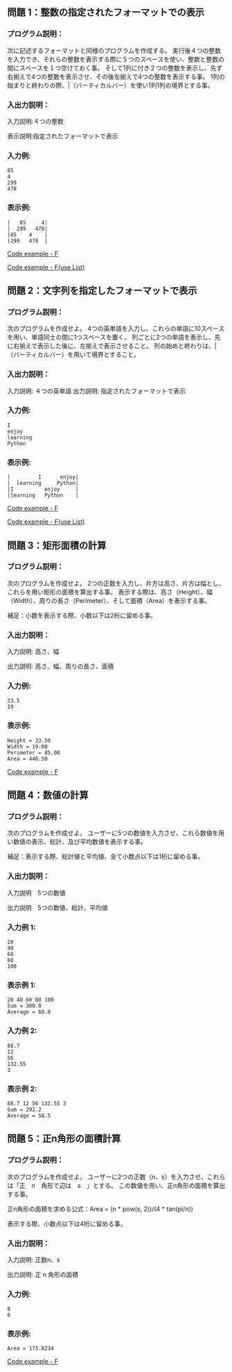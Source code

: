 ## 問題 1：整数の指定されたフォーマットでの表示
### プログラム説明：

次に記述するフォーマットと同様のプログラムを作成する。
実行後４つの整数を入力でき、それらの整数を表示する際に５つのスペースを使い、整数と整数の間にスペースを１つ空けておく事。
そして1列に付き２つの整数を表示し、先ず右揃えで4つの整数を表示させ、その後左揃えで4つの整数を表示する事。
1列の始まりと終わりの際、|（バーティカルバー）を使い1列1列の境界とする事。

### 入出力説明：
入力説明:４つの整数

表示説明:指定されたフォーマットで表示

### 入力例:

```
85
4
299
478
```
### 表示例:

```
|   85     4|
|  299   478|
|85    4    |
|299   478  |
```

[Code example - F](https://github.com/eclairsameal/Level-3_Python/blob/main/Homework4/Fenrir/Homework4_1.py)

[Code example - F(use List)](https://github.com/eclairsameal/Level-3_Python/blob/main/Homework4/Fenrir/Homework4_1(list).py)

## 問題 2：文字列を指定したフォーマットで表示

### プログラム説明：
次のプログラムを作成せよ。 4つの英単語を入力し、これらの単語に10スペースを用い、単語同士の間に1つスペースを置く。 列ごとに2つの単語を表示し、先に右揃えで表示した後に、左揃えで表示させること。 列の始めと終わりは、|（バーティカルバー）を用いて境界とすること。

### 入出力説明：

入力説明: ４つの英単語
出力説明: 指定されたフォーマットで表示

### 入力例:

```
I
enjoy
learning
Python
```
### 表示例:

```
|         I      enjoy|
|  learning     Python|
|I          enjoy     |
|learning   Python    |
```

[Code example - F](https://github.com/eclairsameal/Level-3_Python/blob/main/Homework4/Fenrir/Homework4_2.py)

[Code example - F(use List)](https://github.com/eclairsameal/Level-3_Python/blob/main/Homework4/Fenrir/Homework4_2(list).py)


## 問題 3：矩形面積の計算
### プログラム説明：
次のプログラムを作成せよ。 2つの正数を入力し、片方は高さ、片方は幅とし、 これらを用い矩形の面積を算出する事。 表示する際は、高さ（Height）、幅（Width）、周りの長さ（Perimeter）、そして面積（Area）を表示する事。

補足：小数を表示する際、小数以下は2桁に留める事。

### 入出力説明：
入力説明: 高さ、幅

出力説明: 高さ、幅、周りの長さ、面積

### 入力例:

```
23.5
19
```
### 表示例:

```
Height = 23.50
Width = 19.00
Perimeter = 85.00
Area = 446.50
```

[Code example - F](https://github.com/eclairsameal/Level-3_Python/blob/main/Homework4/Fenrir/Homework4_3.py)

## 問題 4：数値の計算
### プログラム説明：
次のプログラムを作成せよ。 ユーザーに5つの数値を入力させ、これら数値を用い数値の表示、総計、及び平均数値を表示する事。

補足：表示する際、総計値と平均値、全て小数点以下は1桁に留める事。

### 入出力説明：
入力説明　5つの数値

出力説明　5つの数値、総計、平均値

### 入力例 1:

```
20
40
60
80
100
```
### 表示例 1:

```
20 40 60 80 100
Sum = 300.0
Average = 60.0
```
### 入力例 2:

```
88.7
12
56
132.55
3
```
### 表示例 2:

```
88.7 12 56 132.55 3
Sum = 292.2
Average = 58.5
```

## 問題 5：正n角形の面積計算
### プログラム説明：
次のプログラムを作成せよ。 ユーザーに2つの正数（n、s）を入力させ、これらは「正　n　角形で辺は　s　」とする。 この数値を用い、正n角形の面積を算出する事。

正n角形の面積を求める公式：Area = (n * pow(s, 2))/(4 * tan(pi/n))

表示する際、小数点以下は4桁に留める事。

### 入出力説明：
入力説明: 正数n、s

出力説明: 正 n 角形の面積

### 入力例:

```
8
6
```
### 表示例:

```
Area = 173.8234
```

[Code example - F](https://github.com/eclairsameal/Level-3_Python/blob/main/Homework4/Fenrir/Homework4_4.py)
